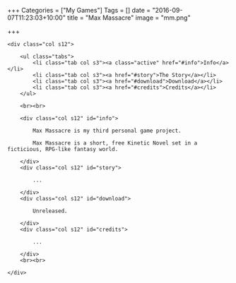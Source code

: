 +++
Categories = ["My Games"]
Tags = []
date = "2016-09-07T11:23:03+10:00"
title = "Max Massacre"
image = "mm.png"

+++

<div class="row">

	<div class="col s12">

		<ul class="tabs">
			<li class="tab col s3"><a class="active" href="#info">Info</a></li>
	        <li class="tab col s3"><a href="#story">The Story</a></li>
	        <li class="tab col s3"><a href="#download">Download</a></li>
	        <li class="tab col s3"><a href="#credits">Credits</a></li>
		</ul>

		<br><br>

		<div class="col s12" id="info">

			Max Massacre is my third personal game project.

			Max Massacre is a short, free Kinetic Novel set in a ficticious, RPG-like fantasy world.

		</div>
		<div class="col s12" id="story">

			...

		</div>
		<div class="col s12" id="download">

			Unreleased.

		</div>
		<div class="col s12" id="credits">

			...

		</div>
		<br><br>

	</div>

</div>

